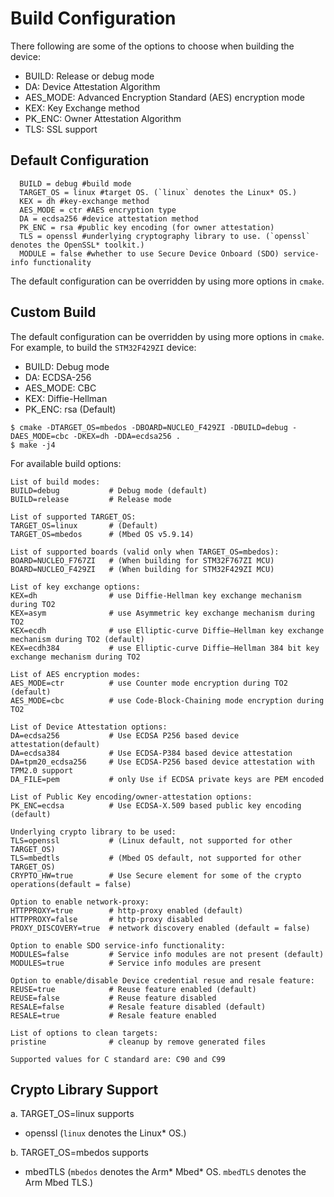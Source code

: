 # Build Configuration
There following are some of the options to choose when building the device:
- BUILD: Release or debug mode
- DA: Device Attestation Algorithm
- AES_MODE: Advanced Encryption Standard (AES) encryption mode
- KEX: Key Exchange method
- PK_ENC: Owner Attestation Algorithm
- TLS: SSL support

## Default Configuration

```shell
  BUILD = debug #build mode
  TARGET_OS = linux #target OS. (`linux` denotes the Linux* OS.)
  KEX = dh #key-exchange method
  AES_MODE = ctr #AES encryption type
  DA = ecdsa256 #device attestation method
  PK_ENC = rsa #public key encoding (for owner attestation)
  TLS = openssl #underlying cryptography library to use. (`openssl` denotes the OpenSSL* toolkit.)
  MODULE = false #whether to use Secure Device Onboard (SDO) service-info functionality
```
The default configuration can be overridden by using more options in `cmake`.<br>

## Custom Build
The default configuration can be overridden by using more options in `cmake`.<br>
For example, to build the `STM32F429ZI` device:
- BUILD: Debug mode
- DA: ECDSA-256
- AES_MODE: CBC
- KEX: Diffie-Hellman
- PK_ENC: rsa (Default)
```shell
$ cmake -DTARGET_OS=mbedos -DBOARD=NUCLEO_F429ZI -DBUILD=debug -DAES_MODE=cbc -DKEX=dh -DDA=ecdsa256 .
$ make -j4
```

For available build options:
```shell
List of build modes:
BUILD=debug           # Debug mode (default)
BUILD=release         # Release mode

List of supported TARGET_OS:
TARGET_OS=linux       # (Default)
TARGET_OS=mbedos      # (Mbed OS v5.9.14)

List of supported boards (valid only when TARGET_OS=mbedos):
BOARD=NUCLEO_F767ZI   # (When building for STM32F767ZI MCU)
BOARD=NUCLEO_F429ZI   # (When building for STM32F429ZI MCU)

List of key exchange options:
KEX=dh                # use Diffie-Hellman key exchange mechanism during TO2
KEX=asym              # use Asymmetric key exchange mechanism during TO2
KEX=ecdh              # use Elliptic-curve Diffie–Hellman key exchange mechanism during TO2 (default)
KEX=ecdh384           # use Elliptic-curve Diffie–Hellman 384 bit key exchange mechanism during TO2

List of AES encryption modes:
AES_MODE=ctr          # use Counter mode encryption during TO2 (default)
AES_MODE=cbc          # use Code-Block-Chaining mode encryption during TO2

List of Device Attestation options:
DA=ecdsa256           # Use ECDSA P256 based device attestation(default)
DA=ecdsa384           # Use ECDSA-P384 based device attestation
DA=tpm20_ecdsa256     # Use ECDSA-P256 based device attestation with TPM2.0 support
DA_FILE=pem           # only Use if ECDSA private keys are PEM encoded

List of Public Key encoding/owner-attestation options:
PK_ENC=ecdsa          # Use ECDSA-X.509 based public key encoding (default)

Underlying crypto library to be used:
TLS=openssl           # (Linux default, not supported for other TARGET_OS)
TLS=mbedtls           # (Mbed OS default, not supported for other TARGET_OS)
CRYPTO_HW=true        # Use Secure element for some of the crypto operations(default = false)

Option to enable network-proxy:
HTTPPROXY=true        # http-proxy enabled (default)
HTTPPROXY=false       # http-proxy disabled
PROXY_DISCOVERY=true  # network discovery enabled (default = false)

Option to enable SDO service-info functionality:
MODULES=false         # Service info modules are not present (default)
MODULES=true          # Service info modules are present

Option to enable/disable Device credential resue and resale feature:
REUSE=true            # Reuse feature enabled (default)
REUSE=false           # Reuse feature disabled
RESALE=false          # Resale feature disabled (default)
RESALE=true           # Resale feature enabled

List of options to clean targets:
pristine              # cleanup by remove generated files

Supported values for C standard are: C90 and C99
```

## Crypto Library Support
a. TARGET_OS=linux supports
   - openssl
(`linux` denotes the Linux* OS.)

b. TARGET_OS=mbedos supports
   - mbedTLS
(`mbedos` denotes the Arm* Mbed* OS.
`mbedTLS` denotes the Arm Mbed TLS.)


